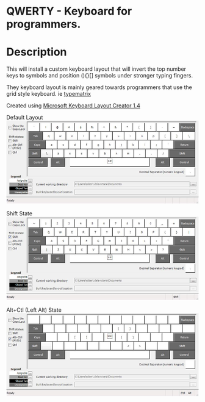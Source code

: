 QWERTY - Keyboard for programmers.
=====================

Description
===========

This will install a custom keyboard layout that will invert the top number keys to symbols and position (){}[] symbols under stronger typing fingers.

They keyboard layout is mainly geared towards programmers that use the grid style keyboard.
ie [typematrix](http://www.typematrix.com/)

Created using [Microsoft Keyboard Layout Creator 1.4](http://www.microsoft.com/en-us/download/details.aspx?id=22339)

Default Layout
![Default](https://raw.githubusercontent.com/tmbtech/Programming-keyboard-layout/master/Program!.jpg)

Shift State
![Shift](https://raw.githubusercontent.com/tmbtech/Programming-keyboard-layout/master/Program!Shft.jpg)

Alt+Ctl (Left Alt) State
![Alt+Ctrl](https://raw.githubusercontent.com/tmbtech/Programming-keyboard-layout/master/Program!AltGr.jpg)
